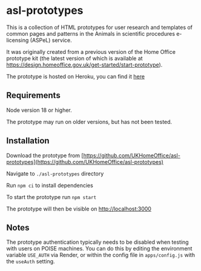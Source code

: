 # asl-prototypes

This is a collection of HTML prototypes for user research and templates of common pages and patterns in the Animals in scientific procedures e-licensing (ASPeL) service.

It was originally created from a previous version of the Home Office prototype kit (the latest version of which is available at https://design.homeoffice.gov.uk/get-started/start-prototype). 

The prototype is hosted on Heroku, you can find it [here](https://asl-prototypes.herokuapp.com/)

## Requirements

Node version 18 or higher.

The prototype may run on older versions, but has not been tested.

## Installation

Download the prototype from [https://github.com/UKHomeOffice/asl-prototypes](https://github.com/UKHomeOffice/asl-prototypes)

Navigate to `./asl-prototypes` directory 

Run `npm ci` to install dependencies

To start the prototype run `npm start`

The prototype will then be visible on [http://localhost:3000](http://localhost:3000)

## Notes

The prototype authentication typically needs to be disabled when testing with users on POISE machines. You can do this by editing the environment variable `USE_AUTH` via Render, or within the config file in `apps/config.js` with the `useAuth` setting.
